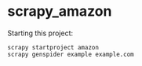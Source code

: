 # scrapy_amazon

Starting this project:

```
scrapy startproject amazon
scrapy genspider example example.com
```